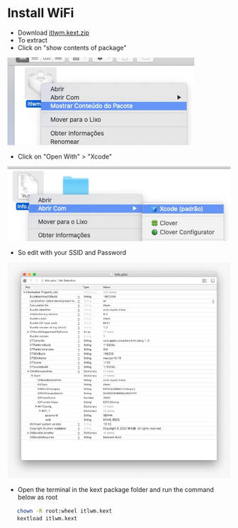 # Install WiFi

 - Download [itlwm.kext.zip](/kext/itlwm.kext.zip)
 - To extract
 - Click on "show contents of package"
 
 ![](/docs/image/mostra_conteudo.jpeg)
 
 - Click on "Open With" > "Xcode"
 
 ![](/docs/image/abri_com.jpeg)
 
 - So edit with your SSID and Password
 
  ![](/docs/image/ssid_senha.jpeg)
  
 - Open the terminal in the kext package folder and run the command below as root
 
 ``` sh
    chown -R root:wheel itlwm.kext
    kextload itlwm.kext
 ```

